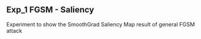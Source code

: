 ## Exp_1 FGSM - Saliency
Experiment to show the SmoothGrad Saliency Map result of general FGSM attack